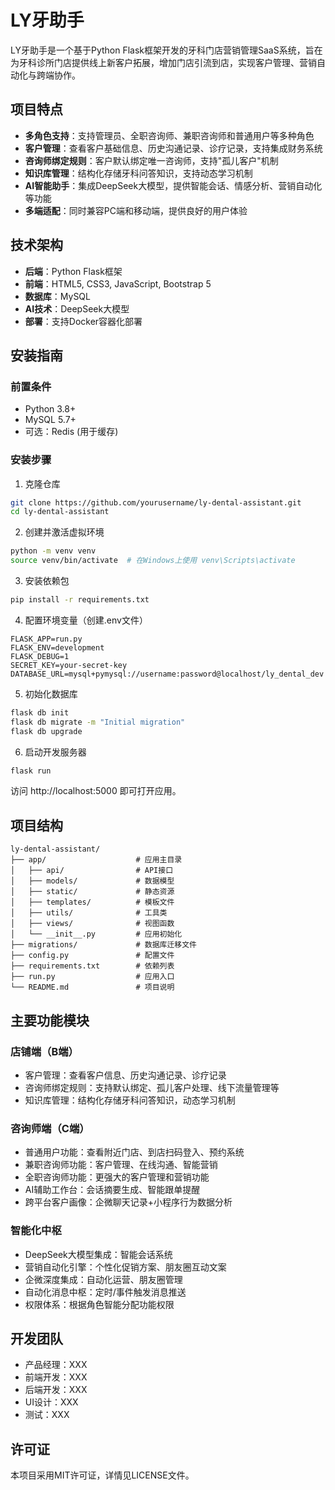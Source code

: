 # LY牙助手

LY牙助手是一个基于Python Flask框架开发的牙科门店营销管理SaaS系统，旨在为牙科诊所门店提供线上新客户拓展，增加门店引流到店，实现客户管理、营销自动化与跨端协作。

## 项目特点

- **多角色支持**：支持管理员、全职咨询师、兼职咨询师和普通用户等多种角色
- **客户管理**：查看客户基础信息、历史沟通记录、诊疗记录，支持集成财务系统
- **咨询师绑定规则**：客户默认绑定唯一咨询师，支持"孤儿客户"机制
- **知识库管理**：结构化存储牙科问答知识，支持动态学习机制
- **AI智能助手**：集成DeepSeek大模型，提供智能会话、情感分析、营销自动化等功能
- **多端适配**：同时兼容PC端和移动端，提供良好的用户体验

## 技术架构

- **后端**：Python Flask框架
- **前端**：HTML5, CSS3, JavaScript, Bootstrap 5
- **数据库**：MySQL
- **AI技术**：DeepSeek大模型
- **部署**：支持Docker容器化部署

## 安装指南

### 前置条件

- Python 3.8+
- MySQL 5.7+
- 可选：Redis (用于缓存)

### 安装步骤

1. 克隆仓库

```bash
git clone https://github.com/yourusername/ly-dental-assistant.git
cd ly-dental-assistant
```

2. 创建并激活虚拟环境

```bash
python -m venv venv
source venv/bin/activate  # 在Windows上使用 venv\Scripts\activate
```

3. 安装依赖包

```bash
pip install -r requirements.txt
```

4. 配置环境变量（创建.env文件）

```
FLASK_APP=run.py
FLASK_ENV=development
FLASK_DEBUG=1
SECRET_KEY=your-secret-key
DATABASE_URL=mysql+pymysql://username:password@localhost/ly_dental_dev
```

5. 初始化数据库

```bash
flask db init
flask db migrate -m "Initial migration"
flask db upgrade
```

6. 启动开发服务器

```bash
flask run
```

访问 http://localhost:5000 即可打开应用。

## 项目结构

```
ly-dental-assistant/
├── app/                    # 应用主目录
│   ├── api/                # API接口
│   ├── models/             # 数据模型
│   ├── static/             # 静态资源
│   ├── templates/          # 模板文件
│   ├── utils/              # 工具类
│   ├── views/              # 视图函数
│   └── __init__.py         # 应用初始化
├── migrations/             # 数据库迁移文件
├── config.py               # 配置文件
├── requirements.txt        # 依赖列表
├── run.py                  # 应用入口
└── README.md               # 项目说明
```

## 主要功能模块

### 店铺端（B端）

- 客户管理：查看客户信息、历史沟通记录、诊疗记录
- 咨询师绑定规则：支持默认绑定、孤儿客户处理、线下流量管理等
- 知识库管理：结构化存储牙科问答知识，动态学习机制

### 咨询师端（C端）

- 普通用户功能：查看附近门店、到店扫码登入、预约系统
- 兼职咨询师功能：客户管理、在线沟通、智能营销
- 全职咨询师功能：更强大的客户管理和营销功能
- AI辅助工作台：会话摘要生成、智能跟单提醒
- 跨平台客户画像：企微聊天记录+小程序行为数据分析

### 智能化中枢

- DeepSeek大模型集成：智能会话系统
- 营销自动化引擎：个性化促销方案、朋友圈互动文案
- 企微深度集成：自动化运营、朋友圈管理
- 自动化消息中枢：定时/事件触发消息推送
- 权限体系：根据角色智能分配功能权限

## 开发团队

- 产品经理：XXX
- 前端开发：XXX
- 后端开发：XXX
- UI设计：XXX
- 测试：XXX

## 许可证

本项目采用MIT许可证，详情见LICENSE文件。 